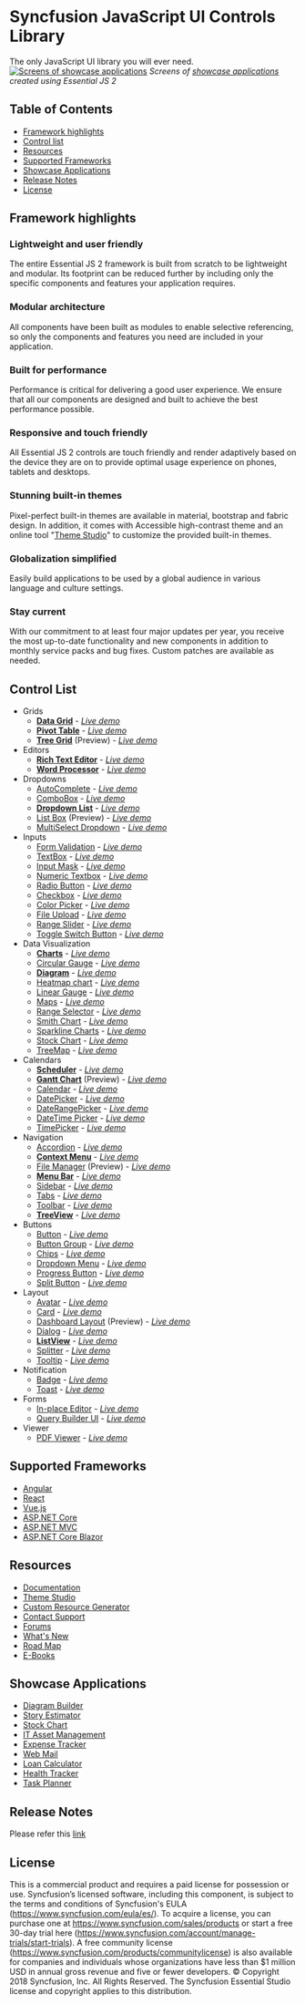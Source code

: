# Syncfusion JavaScript UI Controls Library
 The only JavaScript UI library you will ever need.
 [![Screens of showcase applications](https://ej2.syncfusion.com/products/ej2-banner.gif)](https://syncfusion.com/javascript-ui-controls/)
 *Screens of [showcase applications](#showcase-applications) created using Essential JS 2*
 
## Table of Contents
* [Framework highlights](#framework-highlights)
* [Control list](#control-list)
* [Resources](#resources)
* [Supported Frameworks](#supported-frameworks)
* [Showcase Applications](#showcase-applications)
* [Release Notes](#release-notes)
* [License](#license)

## Framework highlights
### Lightweight and user friendly
 The entire Essential JS 2 framework is built from scratch to be lightweight and modular. Its footprint can be reduced further by including only the specific components and features your application requires.
### Modular architecture
 All components have been built as modules to enable selective referencing, so only the components and features you need are included in your application.
### Built for performance
 Performance is critical for delivering a good user experience. We ensure that all our components are designed and built to achieve the best performance possible.
### Responsive and touch friendly
 All Essential JS 2 controls are touch friendly and render adaptively based on the device they are on to provide optimal usage experience on phones, tablets and desktops.
### Stunning built-in themes
 Pixel-perfect built-in themes are available in material, bootstrap and fabric design. In addition, it comes with Accessible high-contrast theme and an online tool "[Theme Studio](https://ej2.syncfusion.com/themestudio/)" to customize the provided built-in themes.
### Globalization simplified
 Easily build applications to be used by a global audience in various language and culture settings.
### Stay current
 With our commitment to at least four major updates per year, you receive the most up-to-date functionality and new components in addition to monthly service packs and bug fixes. Custom patches are available as needed.

## Control List
 * Grids
    * [**Data Grid**](https://syncfusion.com/javascript-ui-controls/js-data-grid?utm_medium=listing&utm_source=npm&utm_campaign=ej2-common-npm) - [*Live demo*](https://ej2.syncfusion.com/demos#/material/grid/grid-overview.html)
    * [**Pivot Table**](https://www.syncfusion.com/javascript-ui-controls/js-pivot-table?utm_medium=listing&utm_source=npm&utm_campaign=ej2-common-npm) - [*Live demo*](https://ej2.syncfusion.com/demos#/material/pivot-view/default.html)
    * [**Tree Grid**](https://www.syncfusion.com/javascript-ui-controls/js-tree-grid?utm_medium=listing&utm_source=npm&utm_campaign=ej2-common-npm) (Preview) - [*Live demo*](https://ej2.syncfusion.com/demos/#/material/tree-grid/default.html)
 * Editors
    * [**Rich Text Editor**](https://www.syncfusion.com/javascript-ui-controls/js-wysiwyg-rich-text-editor?utm_medium=listing&utm_source=npm&utm_campaign=ej2-common-npm) - [*Live demo*](https://ej2.syncfusion.com/demos#/material/rich-text-editor/tools.html)
    * [**Word Processor**](https://www.syncfusion.com/javascript-ui-controls/js-word-processor?utm_medium=listing&utm_source=npm&utm_campaign=ej2-common-npm) - [*Live demo*](https://ej2.syncfusion.com/demos#/material/document-editor/default.html)
 * Dropdowns
    * [AutoComplete](https://www.syncfusion.com/javascript-ui-controls/js-autocomplete?utm_medium=listing&utm_source=npm&utm_campaign=ej2-common-npm) - [*Live demo*](https://ej2.syncfusion.com/demos#/material/auto-complete/default.html)
    * [ComboBox](https://www.syncfusion.com/javascript-ui-controls/js-combobox?utm_medium=listing&utm_source=npm&utm_campaign=ej2-common-npm) - [*Live demo*](https://ej2.syncfusion.com/demos#/material/combo-box/default.html)
    * [**Dropdown List**](https://www.syncfusion.com/javascript-ui-controls/js-dropdown-list?utm_medium=listing&utm_source=npm&utm_campaign=ej2-common-npm) - [*Live demo*](https://ej2.syncfusion.com/demos#/material/drop-down-list/default.html)
    * [List Box](https://www.syncfusion.com/javascript-ui-controls/js-listbox?utm_medium=listing&utm_source=npm&utm_campaign=ej2-common-npm) (Preview) - [*Live demo*](https://ej2.syncfusion.com/demos/#/material/list-box/default.html)
    * [MultiSelect Dropdown](https://www.syncfusion.com/javascript-ui-controls/multiselect-dropdown?utm_medium=listing&utm_source=npm&utm_campaign=ej2-common-npm) - [*Live demo*](https://ej2.syncfusion.com/demos#/material/multi-select/default.html)
 * Inputs
    * [Form Validation](https://www.syncfusion.com/javascript-ui-controls/js-form-validation?utm_medium=listing&utm_source=npm&utm_campaign=ej2-common-npm) - [*Live demo*](https://ej2.syncfusion.com/demos#/material/form-validator/default.html)
    * [TextBox](https://www.syncfusion.com/javascript-ui-controls/js-textbox?utm_medium=listing&utm_source=npm&utm_campaign=ej2-common-npm) - [*Live demo*](https://ej2.syncfusion.com/demos#/material/textbox/default.html)
    * [Input Mask](https://www.syncfusion.com/javascript-ui-controls/js-input-mask?utm_medium=listing&utm_source=npm&utm_campaign=ej2-common-npm) - [*Live demo*](https://ej2.syncfusion.com/demos#/material/maskedtextbox/default.html)
    * [Numeric Textbox](https://www.syncfusion.com/javascript-ui-controls/js-numeric-textbox?utm_medium=listing&utm_source=npm&utm_campaign=ej2-common-npm) - [*Live demo*](https://ej2.syncfusion.com/demos#/material/numerictextbox/default.html)
    * [Radio Button](https://www.syncfusion.com/javascript-ui-controls/js-radio-button?utm_medium=listing&utm_source=npm&utm_campaign=ej2-common-npm) - [*Live demo*](https://ej2.syncfusion.com/demos#/material/button/radio-button.html)
    * [Checkbox](https://www.syncfusion.com/javascript-ui-controls/js-checkbox?utm_medium=listing&utm_source=npm&utm_campaign=ej2-common-npm) - [*Live demo*](https://ej2.syncfusion.com/demos/#/material/button/checkbox.html)
    * [Color Picker](https://www.syncfusion.com/javascript-ui-controls/js-color-picker?utm_medium=listing&utm_source=npm&utm_campaign=ej2-common-npm) - [*Live demo*](https://ej2.syncfusion.com/demos#/material/color-picker/default.html)
    * [File Upload](https://www.syncfusion.com/javascript-ui-controls/js-file-upload?utm_medium=listing&utm_source=npm&utm_campaign=ej2-common-npm) - [*Live demo*](https://ej2.syncfusion.com/demos#/material/uploader/default.html)
    * [Range Slider](https://www.syncfusion.com/javascript-ui-controls/js-range-slider?utm_medium=listing&utm_source=npm&utm_campaign=ej2-common-npm) - [*Live demo*](https://ej2.syncfusion.com/demos#/material/slider/default.html)
    * [Toggle Switch Button](https://www.syncfusion.com/javascript-ui-controls/js-toggle-switch-button?utm_medium=listing&utm_source=npm&utm_campaign=ej2-common-npm) - [*Live demo*](https://ej2.syncfusion.com/demos#/material/button/switch.html)
 * Data Visualization
    * [**Charts**](https://www.syncfusion.com/javascript-ui-controls/js-charts?utm_medium=listing&utm_source=npm&utm_campaign=ej2-common-npm) - [*Live demo*](https://ej2.syncfusion.com/demos#/material/chart/line.html)
    * [Circular Gauge](https://www.syncfusion.com/javascript-ui-controls/js-circular-gauge?utm_medium=listing&utm_source=npm&utm_campaign=ej2-common-npm) - [*Live demo*](https://ej2.syncfusion.com/demos#/material/circular-gauge/default.html)
    * [**Diagram**](https://www.syncfusion.com/javascript-ui-controls/js-diagram?utm_medium=listing&utm_source=npm&utm_campaign=ej2-common-npm) - [*Live demo*](https://ej2.syncfusion.com/demos#/material/diagram/default-functionalities.html)
    * [Heatmap chart](https://www.syncfusion.com/javascript-ui-controls/js-heatmap-chart?utm_medium=listing&utm_source=npm&utm_campaign=ej2-common-npm) - [*Live demo*](https://ej2.syncfusion.com/demos#/material/heatmap/default.html)
    * [Linear Gauge](https://www.syncfusion.com/javascript-ui-controls/js-linear-gauge?utm_medium=listing&utm_source=npm&utm_campaign=ej2-common-npm) - [*Live demo*](https://ej2.syncfusion.com/demos#/material/linear-gauge/default.html)
    * [Maps](https://www.syncfusion.com/javascript-ui-controls/js-maps?utm_medium=listing&utm_source=npm&utm_campaign=ej2-common-npm) - [*Live demo*](https://ej2.syncfusion.com/demos#/material/maps/default.html)
    * [Range Selector](https://www.syncfusion.com/javascript-ui-controls/js-range-selector?utm_medium=listing&utm_source=npm&utm_campaign=ej2-common-npm) - [*Live demo*](https://ej2.syncfusion.com/demos#/material/range-navigator/default.html)
    * [Smith Chart](https://www.syncfusion.com/javascript-ui-controls/js-smith-chart?utm_medium=listing&utm_source=npm&utm_campaign=ej2-common-npm) - [*Live demo*](https://ej2.syncfusion.com/demos#/material/smith-chart/default.html)
    * [Sparkline Charts](https://www.syncfusion.com/javascript-ui-controls/js-sparkline?utm_medium=listing&utm_source=npm&utm_campaign=ej2-common-npm) - [*Live demo*](https://ej2.syncfusion.com/demos#/material/sparkline/default.html)
    * [Stock Chart](https://www.syncfusion.com/javascript-ui-controls/js-stock-chart?utm_medium=listing&utm_source=npm&utm_campaign=ej2-common-npm) - [*Live demo*](https://ej2.syncfusion.com/demos/#/material/stock-chart/default.html)
    * [TreeMap](https://www.syncfusion.com/javascript-ui-controls/js-treemap?utm_medium=listing&utm_source=npm&utm_campaign=ej2-common-npm) - [*Live demo*](https://ej2.syncfusion.com/demos#/material/treemap/default.html)
 * Calendars
    * [**Scheduler**](https://www.syncfusion.com/javascript-ui-controls/js-scheduler?utm_medium=listing&utm_source=npm&utm_campaign=ej2-common-npm) - [*Live demo*](https://ej2.syncfusion.com/demos#/material/schedule/default.html)
    * [**Gantt Chart**](https://www.syncfusion.com/javascript-ui-controls/js-gantt-chart?utm_medium=listing&utm_source=npm&utm_campaign=ej2-common-npm) (Preview) - [*Live demo*](https://ej2.syncfusion.com/demos/#/material/gantt/default.html)
    * [Calendar](https://www.syncfusion.com/javascript-ui-controls/js-calendar?utm_medium=listing&utm_source=npm&utm_campaign=ej2-common-npm) - [*Live demo*](https://ej2.syncfusion.com/demos#/material/calendar/default.html)
    * [DatePicker](https://www.syncfusion.com/javascript-ui-controls/js-datepicker?utm_medium=listing&utm_source=npm&utm_campaign=ej2-common-npm) - [*Live demo*](https://ej2.syncfusion.com/demos#/material/datepicker/default.html)
    * [DateRangePicker](https://www.syncfusion.com/javascript-ui-controls/js-daterangepicker?utm_medium=listing&utm_source=npm&utm_campaign=ej2-common-npm) - [*Live demo*](https://ej2.syncfusion.com/demos#/material/daterangepicker/default.html)
    * [DateTime Picker](https://www.syncfusion.com/javascript-ui-controls/js-datetime-picker?utm_medium=listing&utm_source=npm&utm_campaign=ej2-common-npm) - [*Live demo*](https://ej2.syncfusion.com/demos#/material/datetimepicker/default.html)
    * [TimePicker](https://www.syncfusion.com/javascript-ui-controls/js-timepicker?utm_medium=listing&utm_source=npm&utm_campaign=ej2-common-npm) - [*Live demo*](https://ej2.syncfusion.com/demos#/material/timepicker/default.html)
 * Navigation
    * [Accordion](https://www.syncfusion.com/javascript-ui-controls/js-accordion?utm_medium=listing&utm_source=npm&utm_campaign=ej2-common-npm) - [*Live demo*](https://ej2.syncfusion.com/demos#/material/accordion/default.html)
    * [**Context Menu**](https://www.syncfusion.com/javascript-ui-controls/js-context-menu?utm_medium=listing&utm_source=npm&utm_campaign=ej2-common-npm) - [*Live demo*](https://ej2.syncfusion.com/demos#/material/context-menu/default.html)
    * [File Manager](https://www.syncfusion.com/javascript-ui-controls/js-file-manager?utm_medium=listing&utm_source=npm&utm_campaign=ej2-common-npm) (Preview) - [*Live demo*](https://ej2.syncfusion.com/demos/#/material/file-manager/overview.html)
    * [**Menu Bar**](https://www.syncfusion.com/javascript-ui-controls/js-menu-bar?utm_medium=listing&utm_source=npm&utm_campaign=ej2-common-npm) - [*Live demo*](https://ej2.syncfusion.com/demos#/material/menu/default.html)
    * [Sidebar](https://www.syncfusion.com/javascript-ui-controls/js-sidebar?utm_medium=listing&utm_source=npm&utm_campaign=ej2-common-npm) - [*Live demo*](https://ej2.syncfusion.com/demos#/material/sidebar/default.html)
    * [Tabs](https://www.syncfusion.com/javascript-ui-controls/js-tabs?utm_medium=listing&utm_source=npm&utm_campaign=ej2-common-npm) - [*Live demo*](https://ej2.syncfusion.com/demos#/material/tab/default.html)
    * [Toolbar](https://www.syncfusion.com/javascript-ui-controls/js-toolbar?utm_medium=listing&utm_source=npm&utm_campaign=ej2-common-npm) - [*Live demo*](https://ej2.syncfusion.com/demos#/material/toolbar/default.html)
    * [**TreeView**](https://www.syncfusion.com/javascript-ui-controls/js-treeview?utm_medium=listing&utm_source=npm&utm_campaign=ej2-common-npm) - [*Live demo*](https://ej2.syncfusion.com/demos#/material/treeview/default.html)
 * Buttons
    * [Button](https://www.syncfusion.com/javascript-ui-controls/js-button?utm_medium=listing&utm_source=npm&utm_campaign=ej2-common-npm) - [*Live demo*](https://ej2.syncfusion.com/demos#/material/button/default.html)
    * [Button Group](https://www.syncfusion.com/javascript-ui-controls/js-button-group?utm_medium=listing&utm_source=npm&utm_campaign=ej2-common-npm) - [*Live demo*](https://ej2.syncfusion.com/demos#/material/button/button-group.html)
    * [Chips](https://www.syncfusion.com/javascript-ui-controls/js-chips?utm_medium=listing&utm_source=npm&utm_campaign=ej2-common-npm) - [*Live demo*](https://ej2.syncfusion.com/demos/#/material/chips/default.html)
    * [Dropdown Menu](https://www.syncfusion.com/javascript-ui-controls/js-dropdown-menu?utm_medium=listing&utm_source=npm&utm_campaign=ej2-common-npm) - [*Live demo*](https://ej2.syncfusion.com/demos#/material/button/dropdown-button.html)
    * [Progress Button](https://www.syncfusion.com/javascript-ui-controls/js-progress-button?utm_medium=listing&utm_source=npm&utm_campaign=ej2-common-npm) - [*Live demo*](https://ej2.syncfusion.com/demos#/material/button/progress-button.html)
    * [Split Button](https://www.syncfusion.com/javascript-ui-controls/js-split-button?utm_medium=listing&utm_source=npm&utm_campaign=ej2-common-npm) - [*Live demo*](https://ej2.syncfusion.com/demos#/material/button/split-button.html)
 * Layout
    * [Avatar](https://www.syncfusion.com/javascript-ui-controls/js-avatar?utm_medium=listing&utm_source=npm&utm_campaign=ej2-common-npm) - [*Live demo*](https://ej2.syncfusion.com/demos#/material/avatar/default.html)
    * [Card](https://www.syncfusion.com/javascript-ui-controls/js-card?utm_medium=listing&utm_source=npm&utm_campaign=ej2-common-npm) - [*Live demo*](https://ej2.syncfusion.com/demos#/material/card/basic.html)
    * [Dashboard Layout](https://www.syncfusion.com/javascript-ui-controls/js-dashboard-layout?utm_medium=listing&utm_source=npm&utm_campaign=ej2-common-npm) (Preview) - [*Live demo*](https://ej2.syncfusion.com/demos/#/material/dashboard-layout/default.html)
    * [Dialog](https://www.syncfusion.com/javascript-ui-controls/js-modal-dialog?utm_medium=listing&utm_source=npm&utm_campaign=ej2-common-npm) - [*Live demo*](https://ej2.syncfusion.com/demos#/material/dialog/default.html)
    * [**ListView**](https://www.syncfusion.com/javascript-ui-controls/js-listview?utm_medium=listing&utm_source=npm&utm_campaign=ej2-common-npm) - [*Live demo*](https://ej2.syncfusion.com/demos#/material/listview/default.html)
    * [Splitter](https://www.syncfusion.com/javascript-ui-controls/js-splitter?utm_medium=listing&utm_source=npm&utm_campaign=ej2-common-npm) - [*Live demo*](https://ej2.syncfusion.com/demos/#/material/splitter/default.html)
    * [Tooltip](https://www.syncfusion.com/javascript-ui-controls/js-tooltip?utm_medium=listing&utm_source=npm&utm_campaign=ej2-common-npm) - [*Live demo*](https://ej2.syncfusion.com/demos#/material/tooltip/default.html)
 * Notification
    * [Badge](https://www.syncfusion.com/javascript-ui-controls/js-badge?utm_medium=listing&utm_source=npm&utm_campaign=ej2-common-npm) - [*Live demo*](https://ej2.syncfusion.com/demos#/material/badge/default.html)
    * [Toast](https://www.syncfusion.com/javascript-ui-controls/js-toast?utm_medium=listing&utm_source=npm&utm_campaign=ej2-common-npm) - [*Live demo*](https://ej2.syncfusion.com/demos#/material/toast/default.html)
* Forms
    * [In-place Editor](https://www.syncfusion.com/javascript-ui-controls/js-in-place-editor?utm_medium=listing&utm_source=npm&utm_campaign=ej2-common-npm) - [*Live demo*](https://ej2.syncfusion.com/demos/#/material/inplace-editor/default.html)
    * [Query Builder UI](https://www.syncfusion.com/javascript-ui-controls/js-query-builder?utm_medium=listing&utm_source=npm&utm_campaign=ej2-common-npm) - [*Live demo*](https://ej2.syncfusion.com/demos/#/material/query-builder/default.html)
* Viewer
    * [PDF Viewer](https://www.syncfusion.com/javascript-ui-controls/js-pdf-viewer?utm_medium=listing&utm_source=npm&utm_campaign=ej2-common-npm) - [*Live demo*](https://ej2.syncfusion.com/demos/#/material/pdfviewer/default.html)
 
## Supported Frameworks
* [Angular](https://www.syncfusion.com/angular-ui-components?utm_medium=listing&utm_source=npm&utm_campaign=ej2-common-npm)
* [React](https://www.syncfusion.com/react-ui-components?utm_medium=listing&utm_source=npm&utm_campaign=ej2-common-npm)
* [Vue.js](https://www.syncfusion.com/vue-ui-components?utm_medium=listing&utm_source=npm&utm_campaign=ej2-common-npm)
* [ASP.NET Core](https://www.syncfusion.com/aspnet-core-ui-controls?utm_medium=listing&utm_source=npm&utm_campaign=ej2-common-npm)
* [ASP.NET MVC](https://www.syncfusion.com/aspnet-mvc-ui-controls?utm_medium=listing&utm_source=npm&utm_campaign=ej2-common-npm)
* [ASP.NET Core Blazor](https://www.syncfusion.com/aspnet-core-blazor-components?utm_medium=listing&utm_source=npm&utm_campaign=ej2-common-npm)

## Resources
* [Documentation](https://ej2.syncfusion.com/documentation/)
* [Theme Studio](https://ej2.syncfusion.com/themestudio/)
* [Custom Resource Generator](https://crg.syncfusion.com/)
* [Contact Support](https://www.syncfusion.com/support/directtrac/incidents/newincident?utm_medium=listing&utm_source=npm&utm_campaign=ej2-common-npm)
* [Forums](https://www.syncfusion.com/forums/essential-js2?utm_medium=listing&utm_source=npm&utm_campaign=ej2-common-npm)
* [What's New](https://www.syncfusion.com/products/whatsnew/essential-js2?utm_medium=listing&utm_source=npm&utm_campaign=ej2-common-npm)
* [Road Map](https://www.syncfusion.com/products/roadmap/essential-js2?utm_medium=listing&utm_source=npm&utm_campaign=ej2-common-npm)
* [E-Books](https://www.syncfusion.com/ebooks?tag=javascript&utm_medium=listing&utm_source=npm&utm_campaign=ej2-common-npm)

## Showcase Applications
* [Diagram Builder](https://ej2.syncfusion.com/showcase/angular/diagrambuilder/)
* [Story Estimator](https://aspdotnetcore.syncfusion.com/showcase/aspnetcore/story-estimator/)
* [Stock Chart](https://ej2.syncfusion.com/showcase/angular/stockchart)
* [IT Asset Management](https://ej2.syncfusion.com/showcase/vue/assetmanagement/)
* [Expense Tracker](https://ej2.syncfusion.com/showcase/typescript/expensetracker/)
* [Web Mail](https://ej2.syncfusion.com/showcase/typescript/webmail/)
* [Loan Calculator](https://ej2.syncfusion.com/showcase/typescript/loancalculator/)
* [Health Tracker](https://ej2.syncfusion.com/showcase/typescript/healthtracker/)
* [Task Planner](https://aspdotnetcore.syncfusion.com/showcase/aspnetcore/task-planner/)

## Release Notes
 Please refer this [link](https://ej2.syncfusion.com/documentation/release-notes/index/)

## License
 This is a commercial product and requires a paid license for possession or use. Syncfusion’s licensed software, including this component, is subject to the terms and conditions of Syncfusion's EULA (https://www.syncfusion.com/eula/es/). To acquire a license, you can purchase one at https://www.syncfusion.com/sales/products or start a free 30-day trial here (https://www.syncfusion.com/account/manage-trials/start-trials).
 A free community license (https://www.syncfusion.com/products/communitylicense) is also available for companies and individuals whose organizations have less than $1 million USD in annual gross revenue and five or fewer developers.
     © Copyright 2018 Syncfusion, Inc. All Rights Reserved. 
    The Syncfusion Essential Studio license and copyright applies to this distribution.